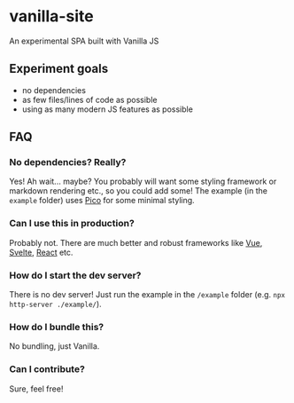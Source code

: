# vanilla-site

An experimental SPA built with Vanilla JS

## Experiment goals

- no dependencies
- as few files/lines of code as possible
- using as many modern JS features as possible

## FAQ

### No dependencies? Really?

Yes! Ah wait... maybe? You probably will want some styling framework or markdown rendering etc., so you could add some! The example (in the `example` folder) uses [Pico](https://picocss.com/) for some minimal styling.

### Can I use this in production?

Probably not. There are much better and robust frameworks like [Vue](https://vuejs.org/), [Svelte](https://svelte.dev/), [React](https://react.dev/) etc.

### How do I start the dev server?

There is no dev server! Just run the example in the `/example` folder (e.g. `npx http-server ./example/`).

### How do I bundle this?

No bundling, just Vanilla.

### Can I contribute?

Sure, feel free!
